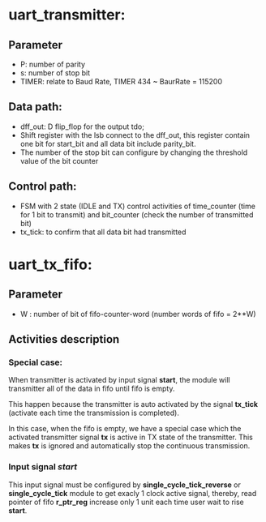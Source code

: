 # uart_transmitter:

## Parameter
* P: number of parity     
* s: number of stop bit
* TIMER: relate to Baud Rate, TIMER 434 ~ BaurRate = 115200

## Data path:
* dff_out: D flip_flop for the output tdo;
* Shift register with the lsb connect to the dff_out, this register contain one bit for start_bit and all data bit include parity_bit.
* The number of the stop bit can configure by changing the threshold value of the bit counter

## Control path:
* FSM with 2 state (IDLE and TX) control activities of time_counter (time for 1 bit to transmit) and bit_counter (check the number of transmitted bit)
* tx_tick: to confirm that all data bit had transmitted

# uart_tx_fifo:

## Parameter
* W : number of bit of fifo-counter-word (number words of fifo = 2**W)

## Activities description

### Special case:
 When transmitter is activated by input signal **start**, the module will transmitter all of the data in fifo until fifo is empty.

 This happen because the transmitter is auto activated by the signal **tx_tick** (activate each time the transmission is completed).

 In this case, when the fifo is empty, we have a special case which the activated transmitter signal **tx** is active in TX state of the transmitter. This makes **tx** is ignored and automatically stop the continuous transmission.   

### Input signal *start*
 
 This input signal must be configured by **single_cycle_tick_reverse** or **single_cycle_tick** module to get exacly 1 clock active signal, thereby, read pointer of fifo **r_ptr_reg**  increase only 1 unit each time user wait to rise **start**. 
 
 ### 